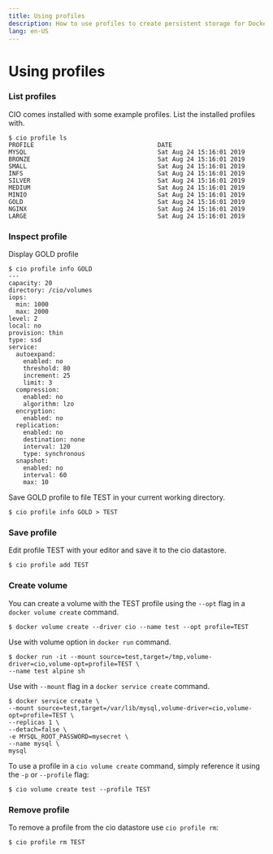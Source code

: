 ```yaml
---
title: Using profiles
description: How to use profiles to create persistent storage for Docker Swarm and Kubernetes
lang: en-US
---
```


# Using profiles

<h3>List profiles</h3>

CIO comes installed with some example profiles. List the installed profiles with.
```
$ cio profile ls
PROFILE                                  DATE
MYSQL                                    Sat Aug 24 15:16:01 2019
BRONZE                                   Sat Aug 24 15:16:01 2019
SMALL                                    Sat Aug 24 15:16:01 2019
INFS                                     Sat Aug 24 15:16:01 2019
SILVER                                   Sat Aug 24 15:16:01 2019
MEDIUM                                   Sat Aug 24 15:16:01 2019
MINIO                                    Sat Aug 24 15:16:01 2019
GOLD                                     Sat Aug 24 15:16:01 2019
NGINX                                    Sat Aug 24 15:16:01 2019
LARGE                                    Sat Aug 24 15:16:01 2019
```

<h3>Inspect profile</h3>

Display GOLD profile
```
$ cio profile info GOLD
---
capacity: 20
directory: /cio/volumes
iops:
  min: 1000
  max: 2000
level: 2
local: no
provision: thin
type: ssd
service:
  autoexpand:
    enabled: no
    threshold: 80
    increment: 25
    limit: 3
  compression:
    enabled: no
    algorithm: lzo
  encryption:
    enabled: no
  replication:
    enabled: no
    destination: none
    interval: 120
    type: synchronous
  snapshot:
    enabled: no
    interval: 60
    max: 10
```

Save GOLD profile to file TEST in your current working directory.
```
$ cio profile info GOLD > TEST
```

<h3>Save profile</h3>

Edit profile TEST with your editor and save it to the cio datastore.
```
$ cio profile add TEST
```

<h3>Create volume</h3>

You can create a volume with the TEST profile using the `--opt` flag in a `docker volume create` command.
```
$ docker volume create --driver cio --name test --opt profile=TEST
```
Use with volume option in `docker run` command.
```
$ docker run -it --mount source=test,target=/tmp,volume-driver=cio,volume-opt=profile=TEST \
--name test alpine sh
```
Use with `--mount` flag in a `docker service create` command.
```
$ docker service create \
--mount source=test,target=/var/lib/mysql,volume-driver=cio,volume-opt=profile=TEST \
--replicas 1 \
--detach=false \
-e MYSQL_ROOT_PASSWORD=mysecret \
--name mysql \
mysql
```
To use a profile in a `cio volume create` command, simply reference it using the `-p` or `--profile` flag:
```
$ cio volume create test --profile TEST
```

<h3>Remove profile</h3>

To remove a profile from the cio datastore use `cio profile rm`:

```
$ cio profile rm TEST
```

